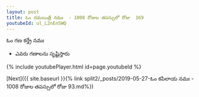 ```yaml
---
layout: post
title: ఓం దమయిత్రే నమః  - 1008 రోజుల తపస్సులో రోజు  169
youtubeId: ul_L2nEnSWQ
---
```

 
 
 ఓం గణ కర్త్రే నమః  
 
 -  ఎవరు గణాలను సృష్టిస్తారు 
 
  
 
  
 
 
 
 
 
 


{% include youtubePlayer.html id=page.youtubeId %}
 
[Next]({{ site.baseurl }}{% link  split2/_posts/2019-05-27-ఓం కపిలాయ నమః   - 1008 రోజుల తపస్సులో రోజు  93.md%})
 
